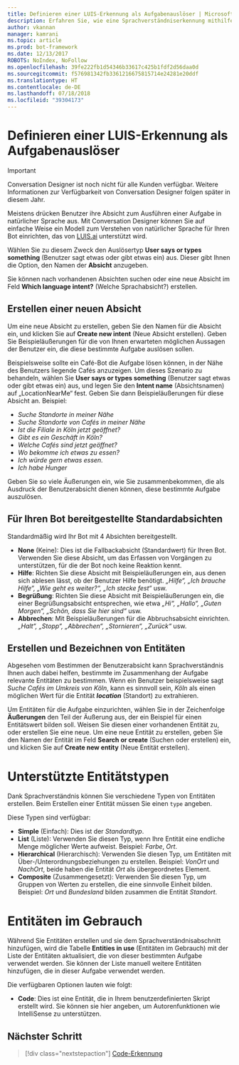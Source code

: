 ```yaml
---
title: Definieren einer LUIS-Erkennung als Aufgabenauslöser | Microsoft-Dokumentation
description: Erfahren Sie, wie eine Sprachverständniserkennung mithilfe von LUIS.ai als Aufgabenauslöser eingesetzt werden kann.
author: vkannan
manager: kamrani
ms.topic: article
ms.prod: bot-framework
ms.date: 12/13/2017
ROBOTS: NoIndex, NoFollow
ms.openlocfilehash: 39fe222fb1d54346b33617c425b1fdf2d56daa0d
ms.sourcegitcommit: f576981342fb3361216675815714e24281e20ddf
ms.translationtype: HT
ms.contentlocale: de-DE
ms.lasthandoff: 07/18/2018
ms.locfileid: "39304173"
---
```

# <a name="define-a-luis-recognizer-as-task-trigger"></a>Definieren einer LUIS-Erkennung als Aufgabenauslöser
> [!IMPORTANT]
> Conversation Designer ist noch nicht für alle Kunden verfügbar. Weitere Informationen zur Verfügbarkeit von Conversation Designer folgen später in diesem Jahr.

Meistens drücken Benutzer ihre Absicht zum Ausführen einer Aufgabe in natürlicher Sprache aus. Mit Conversation Designer können Sie auf einfache Weise ein Modell zum Verstehen von natürlicher Sprache für Ihren Bot einrichten, das von <a href="https://luis.ai" target="_blank">LUIS.ai</a> unterstützt wird.

Wählen Sie zu diesem Zweck den Auslösertyp **User says or types something** (Benutzer sagt etwas oder gibt etwas ein) aus. Dieser gibt Ihnen die Option, den Namen der **Absicht** anzugeben. 

Sie können nach vorhandenen Absichten suchen oder eine neue Absicht im Feld **Which language intent?** (Welche Sprachabsicht?) erstellen.

## <a name="create-a-new-intent"></a>Erstellen einer neuen Absicht

Um eine neue Absicht zu erstellen, geben Sie den Namen für die Absicht ein, und klicken Sie auf **Create new intent** (Neue Absicht erstellen). Geben Sie Beispieläußerungen für die von Ihnen erwarteten möglichen Aussagen der Benutzer ein, die diese bestimmte Aufgabe auslösen sollen.

Beispielsweise sollte ein Café-Bot die Aufgabe lösen können, in der Nähe des Benutzers liegende Cafés anzuzeigen. Um dieses Szenario zu behandeln, wählen Sie **User says or types something** (Benutzer sagt etwas oder gibt etwas ein) aus, und legen Sie den **Intent name** (Absichtsnamen) auf „LocationNearMe“ fest. Geben Sie dann Beispieläußerungen für diese Absicht an. Beispiel:  
- *Suche Standorte in meiner Nähe*
- *Suche Standorte von Cafés in meiner Nähe*
- *Ist die Filiale in Köln jetzt geöffnet?*
- *Gibt es ein Geschäft in Köln?*
- *Welche Cafés sind jetzt geöffnet?*
- *Wo bekomme ich etwas zu essen?*
- *Ich würde gern etwas essen.*
- *Ich habe Hunger*

Geben Sie so viele Äußerungen ein, wie Sie zusammenbekommen, die als Ausdruck der Benutzerabsicht dienen können, diese bestimmte Aufgabe auszulösen.

## <a name="default-intents-provisioned-for-your-bot"></a>Für Ihren Bot bereitgestellte Standardabsichten

Standardmäßig wird Ihr Bot mit 4 Absichten bereitgestellt. 
- **None** (Keine): Dies ist die Fallbackabsicht (Standardwert) für Ihren Bot. Verwenden Sie diese Absicht, um das Erfassen von Vorgängen zu unterstützen, für die der Bot noch keine Reaktion kennt.
- **Hilfe**: Richten Sie diese Absicht mit Beispieläußerungen ein, aus denen sich ablesen lässt, ob der Benutzer Hilfe benötigt. *„Hilfe“, „Ich brauche Hilfe“, „Wie geht es weiter?“, „Ich stecke fest“* usw.
- **Begrüßung**: Richten Sie diese Absicht mit Beispieläußerungen ein, die einer Begrüßungsabsicht entsprechen, wie etwa *„Hi“, „Hallo“, „Guten Morgen“, „Schön, dass Sie hier sind“* usw.
- **Abbrechen**: Mit Beispieläußerungen für die Abbruchsabsicht einrichten. *„Halt“, „Stopp“, „Abbrechen“, „Stornieren“, „Zurück“* usw.

## <a name="create-and-label-entities"></a>Erstellen und Bezeichnen von Entitäten

Abgesehen vom Bestimmen der Benutzerabsicht kann Sprachverständnis Ihnen auch dabei helfen, bestimmte im Zusammenhang der Aufgabe relevante Entitäten zu bestimmen. Wenn ein Benutzer beispielsweise sagt *Suche Cafés im Umkreis von Köln*, kann es sinnvoll sein, *Köln* als einen möglichen Wert für die Entität ***location*** (Standort) zu extrahieren. 

Um Entitäten für die Aufgabe einzurichten, wählen Sie in der Zeichenfolge **Äußerungen** den Teil der Äußerung aus, der ein Beispiel für einen Entitätswert bilden soll. Weisen Sie diesen einer vorhandenen Entität zu, oder erstellen Sie eine neue. Um eine neue Entität zu erstellen, geben Sie den Namen der Entität im Feld **Search or create** (Suchen oder erstellen) ein, und klicken Sie auf **Create new entity** (Neue Entität erstellen). 

# <a name="supported-entity-types"></a>Unterstützte Entitätstypen

Dank Sprachverständnis können Sie verschiedene Typen von Entitäten erstellen. Beim Erstellen einer Entität müssen Sie einen `type` angeben. 

Diese Typen sind verfügbar:

- **Simple** (Einfach): Dies ist der *Standardtyp*.
- **List** (Liste): Verwenden Sie diesen Typ, wenn Ihre Entität eine endliche Menge möglicher Werte aufweist. Beispiel: *Farbe*, *Ort*.
- **Hierarchical** (Hierarchisch): Verwenden Sie diesen Typ, um Entitäten mit Über-/Unterordnungsbeziehungen zu erstellen. Beispiel: *VonOrt* und *NachOrt*, beide haben die Entität *Ort* als übergeordnetes Element.
- **Composite** (Zusammengesetzt): Verwenden Sie diesen Typ, um Gruppen von Werten zu erstellen, die eine sinnvolle Einheit bilden. Beispiel: *Ort* und *Bundesland* bilden zusammen die Entität *Standort*.

<!-- # pre-built entity types TBD -->

# <a name="entities-in-use"></a>Entitäten im Gebrauch

Während Sie Entitäten erstellen und sie dem Sprachverständnisabschnitt hinzufügen, wird die Tabelle **Entities in use** (Entitäten im Gebrauch) mit der Liste der Entitäten aktualisiert, die von dieser bestimmten Aufgabe verwendet werden. Sie können der Liste manuell weitere Entitäten hinzufügen, die in dieser Aufgabe verwendet werden. 

Die verfügbaren Optionen lauten wie folgt:

- **Code**: Dies ist eine Entität, die in Ihrem benutzerdefinierten Skript erstellt wird. Sie können sie hier angeben, um Autorenfunktionen wie IntelliSense zu unterstützen.

<!-- # Use as help tip TBD  -->

## <a name="next-step"></a>Nächster Schritt
> [!div class="nextstepaction"]
> [Code-Erkennung](conversation-designer-code-recognizer.md)
